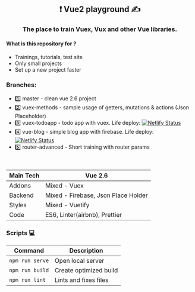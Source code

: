 
<h2 align="center"> ❗️  Vue2 playground ✍️</h2>

<h3 align="center">
The place to train Vuex, Vux and other Vue libraries.
</h3>

#### What is this repository for ?
* Trainings, tutorials, test site
* Only small projects
* Set up a new project faster

### Branches:  
* 1️⃣  master - clean vue 2.6 project  
* 2️⃣  vuex-methods - sample usage of getters, mutations & actions (Json Placeholder)  
* 3️⃣  vuex-todoapp - todo app with vuex. Life deploy: [![Netlify Status](https://api.netlify.com/api/v1/badges/a7a42342-0c25-48fb-a3d7-961ae3192452/deploy-status)](https://elegant-thompson-924167.netlify.app)  
* 4️⃣  vue-blog - simple blog app with firebase. Life deploy: [![Netlify Status](https://api.netlify.com/api/v1/badges/4daccdf8-92f8-46b5-b5ef-491df8d79a93/deploy-status)](https://kind-jang-cea1ac.netlify.app)
* 5️⃣ router-advanced - Short training with router params

<br>

| Main Tech | Vue 2.6                            |
| --------- | ---------------------------------- |
| Addons    | Mixed - Vuex                       |
| Backend   | Mixed - Firebase, Json Place Holder|
| Styles    | Mixed - Vuetify                                   |
| Code      | ES6, Linter(airbnb), Prettier      |

### Scripts 💻

| Command         | Description            |
| --------------- | ---------------------- |
| `npm run serve` | Open local server      |
| `npm run build` | Create optimized build |
| `npm run lint`  | Lints and fixes files |

